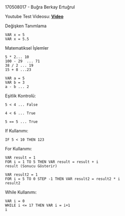 170508017 - Buğra Berkay Ertuğrul

Youtube Test Videosu: **[Video]**

Değişken Tanımlama

    VAR x = 5
    VAR x = 5.5

Matematiksel İşlemler

    5 * 2... 10
    100 - 29  ... 71
    38 / 2 ... 19
    15 + 8 ...23

    VAR a = 5
    VAR b = 3
    a - b ... 2

Eşitlik Kontrolü:

    5 < 4 ... False

    4 < 6 ... True

    5 == 5 ... True

If Kullanımı: 

    IF 5 < 10 THEN 123

For Kullanımı: 

    VAR result = 1
    FOR i = 1 TO 5 THEN VAR result = result + i
    result (Sonucu Gösterir)

    VAR result2 = 1
    FOR i = 5 TO 0 STEP -1 THEN VAR result2 = result2 * i 
    result2

While Kullanımı:

    VAR i = 0
    WHILE i <= 17 THEN VAR i = i+1
    i


[Video]: <https://youtu.be/5KDWYRUuCpY>